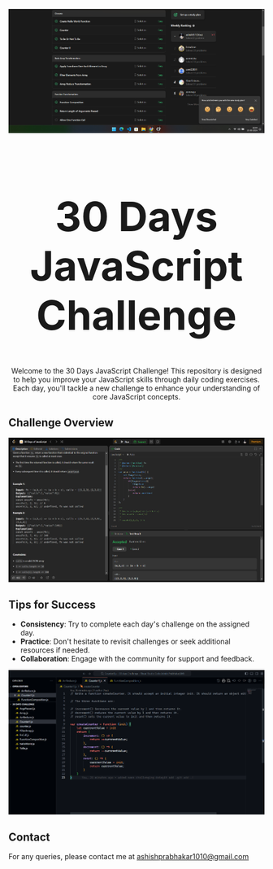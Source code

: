 <p align="center">
  <img src="https://github.com/ashish8513/30-days-javascript-leetCode-challenges/blob/main/1day.png" alt="Challenge Overview" width="600"/>
</p>

<h1 align="center" style="font-size: 5rem;">30 Days JavaScript Challenge</h1>

<p align="center">
  Welcome to the 30 Days JavaScript Challenge! This repository is designed to help you improve your JavaScript skills through daily coding exercises. Each day, you'll tackle a new challenge to enhance your understanding of core JavaScript concepts.
</p>

## Challenge Overview

<p align="center">
  <img src="https://github.com/ashish8513/30-days-javascript-leetCode-challenges/blob/main/leetcode.png" alt="LeetCode" width="600"/>
</p>

## Tips for Success

- **Consistency**: Try to complete each day's challenge on the assigned day.
- **Practice**: Don't hesitate to revisit challenges or seek additional resources if needed.
- **Collaboration**: Engage with the community for support and feedback.

<p align="center">
  <img src="https://github.com/ashish8513/30-days-javascript-leetCode-challenges/blob/main/vs.png" alt="Visual Studio" width="600"/>
</p>

## Contact

For any queries, please contact me at [ashishprabhakar1010@gmail.com](mailto:ashishprabhakar1010@gmail.com)

